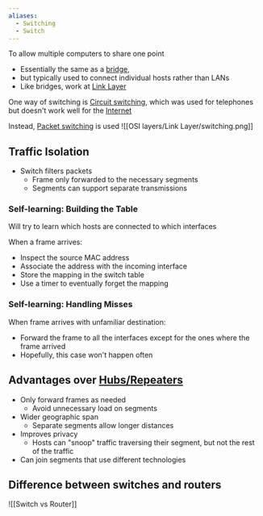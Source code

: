 ```yaml
---
aliases:
  - Switching
  - Switch
---
```

To allow multiple computers to share one point
- Essentially the same as a [bridge](OSI%20layers/Link%20layer/Bridges.md),
- but typically used to connect individual hosts rather than LANs
- Like bridges, work at [Link Layer](OSI%20layers/Link%20layer/Link%20layer.md)

One way of switching is [Circuit switching](OSI%20layers/Link%20layer/Circuit%20switching.md), which was used for telephones but doesn't work well for the [Internet](Internet.md)

Instead, [Packet switching](OSI%20layers/Link%20layer/Packet%20switching.md) is used
 ![[OSI layers/Link Layer/switching.png]]

## Traffic Isolation

- Switch filters packets
	- Frame only forwarded to the necessary segments
	- Segments can support separate transmissions

### Self-learning: Building the Table

Will try to learn which hosts are connected to which interfaces

When a frame arrives:
- Inspect the source MAC address
- Associate the address with the incoming interface
- Store the mapping in the switch table
- Use a timer to eventually forget the mapping

### Self-learning: Handling Misses

When frame arrives with unfamiliar destination:
- Forward the frame to all the interfaces except for the ones where the frame arrived
- Hopefully, this case won't happen often

## Advantages over [Hubs/Repeaters](OSI%20layers/Physical%20layer.md)

- Only forward frames as needed
	- Avoid unnecessary load on segments
- Wider geographic span
	- Separate segments allow longer distances
- Improves privacy
	- Hosts can "snoop" traffic traversing their segment, but not the rest of the traffic
- Can join segments that use different technologies

## Difference between switches and routers

![[Switch vs Router]]
